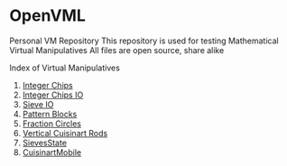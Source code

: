 # OpenVML
Personal VM Repository
This repository is used for testing Mathematical Virtual Manipulatives
All files are open source, share alike

Index of Virtual Manipulatives
<ol>
  <li><a href="https://meachamw.github.io/OpenVML/In%20Progress/ChipModelOps.html">Integer Chips</a></li>
  <li><a href="https://meachamw.github.io/OpenVML/In%20Progress/ChipModelOpsIO.html">Integer Chips IO</a></li>
  <li><a href="https://meachamw.github.io/OpenVML/In%20Progress/SievesState.html">Sieve IO</a></li>
  <li><a href="https://meachamw.github.io/OpenVML/In%20Progress/PatternBlocksB.html">Pattern Blocks</a></li>
  <li><a href="https://meachamw.github.io/OpenVML/In%20Progress/FractionCirclesTrig.html">Fraction Circles</a></li>
  <li><a href="https://meachamw.github.io/OpenVML/In%20Progress/CuisinartRodsVert.html">Vertical Cuisinart Rods</a></li>
  <li><a href="https://meachamw.github.io/OpenVML/In%20Progress/SievesState.html">SievesState</a></li>
  <li><a href="https://meachamw.github.io/OpenVML/In%20Progress/CuisinartRodsHorizMobile.html">CuisinartMobile</a></li>
  </ol>
